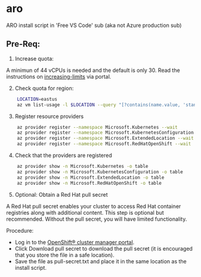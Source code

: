 # aro
ARO install script in 'Free VS Code' sub  (aka not Azure production sub)

## Pre-Req: 

1. Increase quota:
  
A minimun of 44 vCPUs is needed and the default is only 30.  Read the instructions on [increasing-limits](https://docs.openshift.com/container-platform/4.17/installing/installing_azure/installing-azure-account.html#installation-azure-increasing-limits_installing-azure-account) via portal.  
 
2. Check quota for region:
```bash
    LOCATION=eastus
    az vm list-usage -l $LOCATION --query "[?contains(name.value, 'standardDSv3Family')]" -o table
```

3. Register resource providers
```bash
    az provider register --namespace Microsoft.Kubernetes --wait
    az provider register --namespace Microsoft.KubernetesConfiguration --wait
    az provider register --namespace Microsoft.ExtendedLocation --wait
    az provider register --namespace Microsoft.RedHatOpenShift --wait
```

4. Check that the providers are registered 
```bash
    az provider show -n Microsoft.Kubernetes -o table
    az provider show -n Microsoft.KubernetesConfiguration -o table
    az provider show -n Microsoft.ExtendedLocation -o table
    az provider show -n Microsoft.RedHatOpenShift -o table
```
5. Optional: Obtain a Red Hat pull secret
   
A Red Hat pull secret enables your cluster to access Red Hat container registries along with additional content. This step is optional but recommended. Without the pull secret, you will have limited functionality.

Procedure:
- Log in to the [OpenShift® cluster manager portal](https://www.ibm.com/links?url=https%3A%2F%2Fconsole.redhat.com%2Fopenshift%2Finstall%2Fazure%2Faro-provisioned).
- Click Download pull secret to download the pull secret (it is encouraged that you store the file in a safe location).
- Save the file as pull-secret.txt and place it in the same location as the install script. 
